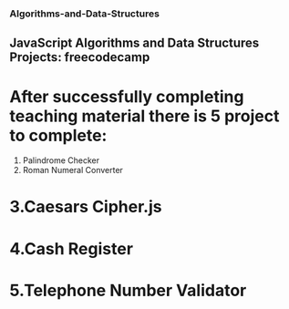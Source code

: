 ### Algorithms-and-Data-Structures
## JavaScript Algorithms and Data Structures Projects: freecodecamp
# After successfully completing  teaching material there is 5 project to complete:
1. Palindrome Checker
2. Roman Numeral Converter
# 3.Caesars Cipher.js
# 4.Cash Register
# 5.Telephone Number Validator
